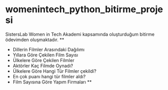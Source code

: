 # womenintech_python_bitirme_projesi
SistersLab Women in Tech Akademi kapsamında oluşturduğum bitirme ödevimden oluşmaktadır.
**
- Dillerin Filmler Arasındaki Dağılımı
- Yıllara Göre Çekilen Film Sayısı
- Ülkelere Göre Çekilen Filmler
- Aktörler Kaç Filmde Oynadı?
- Ülkelere Göre Hangi Tür Filmler çekildi?
- En çok puanı hangi tür filmler aldı?
- Film Sayısına Göre Yapım Firmaları 
**
